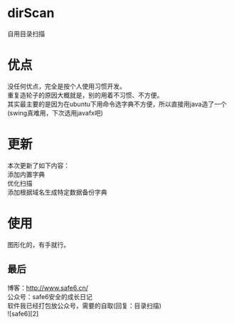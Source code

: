 # dirScan
自用目录扫描

# 优点
没任何优点，完全是按个人使用习惯开发。   
重复造轮子的原因大概就是，别的用着不习惯、不方便。   
其实最主要的是因为在ubuntu下用命令选字典不方便，所以直接用java造了一个(swing真难用，下次选用javafx吧)   


# 更新
本次更新了如下内容：  
添加内置字典  
优化扫描  
添加根据域名生成特定数据备份字典  

# 使用
图形化的，有手就行。  


## 最后
博客：http://www.safe6.cn/      
公众号：safe6安全的成长日记            
软件我已经打包放公众号，需要的自取(回复：目录扫描)    
![safe6][2]  
